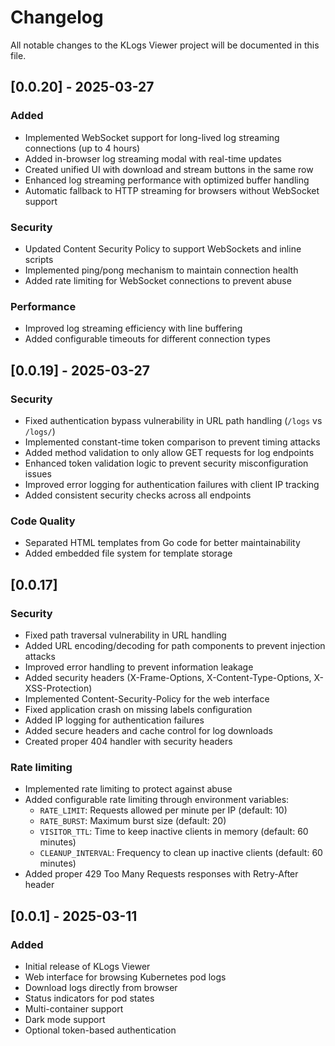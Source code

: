# Changelog

All notable changes to the KLogs Viewer project will be documented in this file.

## [0.0.20] - 2025-03-27

### Added
- Implemented WebSocket support for long-lived log streaming connections (up to 4 hours)
- Added in-browser log streaming modal with real-time updates
- Created unified UI with download and stream buttons in the same row
- Enhanced log streaming performance with optimized buffer handling
- Automatic fallback to HTTP streaming for browsers without WebSocket support

### Security
- Updated Content Security Policy to support WebSockets and inline scripts
- Implemented ping/pong mechanism to maintain connection health
- Added rate limiting for WebSocket connections to prevent abuse

### Performance
- Improved log streaming efficiency with line buffering
- Added configurable timeouts for different connection types

## [0.0.19] - 2025-03-27

### Security
- Fixed authentication bypass vulnerability in URL path handling (`/logs` vs `/logs/`)
- Implemented constant-time token comparison to prevent timing attacks
- Added method validation to only allow GET requests for log endpoints
- Enhanced token validation logic to prevent security misconfiguration issues
- Improved error logging for authentication failures with client IP tracking
- Added consistent security checks across all endpoints

### Code Quality
- Separated HTML templates from Go code for better maintainability
- Added embedded file system for template storage

## [0.0.17]

### Security
- Fixed path traversal vulnerability in URL handling
- Added URL encoding/decoding for path components to prevent injection attacks
- Improved error handling to prevent information leakage
- Added security headers (X-Frame-Options, X-Content-Type-Options, X-XSS-Protection)
- Implemented Content-Security-Policy for the web interface
- Fixed application crash on missing labels configuration
- Added IP logging for authentication failures
- Added secure headers and cache control for log downloads
- Created proper 404 handler with security headers
### Rate limiting
- Implemented rate limiting to protect against abuse
- Added configurable rate limiting through environment variables:
  - `RATE_LIMIT`: Requests allowed per minute per IP (default: 10)
  - `RATE_BURST`: Maximum burst size (default: 20)
  - `VISITOR_TTL`: Time to keep inactive clients in memory (default: 60 minutes)
  - `CLEANUP_INTERVAL`: Frequency to clean up inactive clients (default: 60 minutes)
- Added proper 429 Too Many Requests responses with Retry-After header

## [0.0.1] - 2025-03-11

### Added
- Initial release of KLogs Viewer
- Web interface for browsing Kubernetes pod logs
- Download logs directly from browser
- Status indicators for pod states
- Multi-container support
- Dark mode support
- Optional token-based authentication